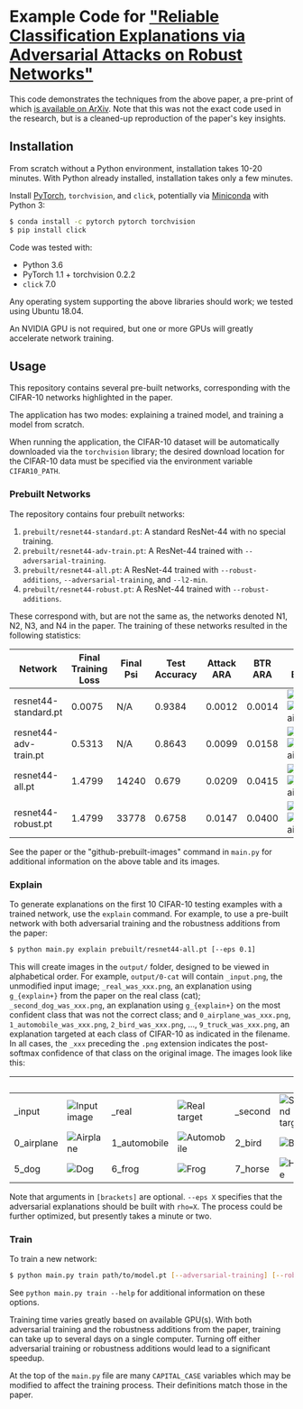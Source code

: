 # Example Code for ["Reliable Classification Explanations via Adversarial Attacks on Robust Networks"](https://arxiv.org/abs/1906.02896)

This code demonstrates the techniques from the above paper, a pre-print of which [is available on ArXiv](https://arxiv.org/abs/1906.02896).  Note that this was not the exact code used in the research, but is a cleaned-up reproduction of the paper's key insights.

## Installation

From scratch without a Python environment, installation takes 10-20 minutes.  With Python already installed, installation takes only a few minutes.

Install [PyTorch](https://pytorch.org), `torchvision`, and `click`, potentially via [Miniconda](https://docs.conda.io/en/latest/miniconda.html) with Python 3:

```bash
$ conda install -c pytorch pytorch torchvision
$ pip install click
```

Code was tested with:

* Python 3.6
* PyTorch 1.1 + torchvision 0.2.2
* `click` 7.0

Any operating system supporting the above libraries should work; we tested using Ubuntu 18.04.

An NVIDIA GPU is not required, but one or more GPUs will greatly accelerate network training.

## Usage

This repository contains several pre-built networks, corresponding with the CIFAR-10 networks highlighted in the paper.

The application has two modes: explaining a trained model, and training a model from scratch.

When running the application, the CIFAR-10 dataset will be automatically downloaded via the `torchvision` library; the desired download location for the CIFAR-10 data must be specified via the environment variable `CIFAR10_PATH`.

### Prebuilt Networks

The repository contains four prebuilt networks:

1. `prebuilt/resnet44-standard.pt`: A standard ResNet-44 with no special training.
2. `prebuilt/resnet44-adv-train.pt`: A ResNet-44 trained with `--adversarial-training`.
3. `prebuilt/resnet44-all.pt`: A ResNet-44 trained with `--robust-additions`, `--adversarial-training`, and `--l2-min`.
4. `prebuilt/resnet44-robust.pt`: A ResNet-44 trained with `--robust-additions`.

These correspond with, but are not the same as, the networks denoted N1, N2, N3, and N4 in the paper.  The training of these networks resulted in the following statistics:

| Network | Final Training Loss | Final Psi | Test Accuracy | Attack ARA | BTR ARA | Ship -> Explain&nbsp;&nbsp;&nbsp;&nbsp; | Frog&nbsp;&nbsp;&nbsp;&nbsp;&nbsp;&nbsp;&nbsp;&nbsp;&nbsp;&nbsp;&nbsp;&nbsp; | Cat&nbsp;&nbsp;&nbsp;&nbsp;&nbsp;&nbsp;&nbsp;&nbsp;&nbsp;&nbsp;&nbsp;&nbsp;&nbsp; | Automobile |
| --- | --- | --- | --- | --- | --- | --- | --- | --- | --- |
| resnet44-standard.pt | 0.0075 | N/A | 0.9384  | 0.0012 | 0.0014 | ![Ship](https://github.com/wwoods/adversarial-explanations-cifar/raw/master/example_output/prebuilt_orig_0.png)![ShipExplain](https://github.com/wwoods/adversarial-explanations-cifar/raw/master/example_output/prebuilt_0_0.png) | ![Frog](https://github.com/wwoods/adversarial-explanations-cifar/raw/master/example_output/prebuilt_orig_1.png)![FrogExplain](https://github.com/wwoods/adversarial-explanations-cifar/raw/master/example_output/prebuilt_0_1.png) | ![Cat](https://github.com/wwoods/adversarial-explanations-cifar/raw/master/example_output/prebuilt_orig_2.png)![CatExplain](https://github.com/wwoods/adversarial-explanations-cifar/raw/master/example_output/prebuilt_0_2.png) | ![Automobile](https://github.com/wwoods/adversarial-explanations-cifar/raw/master/example_output/prebuilt_orig_3.png)![AutomobileExplain](https://github.com/wwoods/adversarial-explanations-cifar/raw/master/example_output/prebuilt_0_3.png) |
| resnet44-adv-train.pt | 0.5313 | N/A | 0.8643 | 0.0099 | 0.0158 | ![Ship](https://github.com/wwoods/adversarial-explanations-cifar/raw/master/example_output/prebuilt_orig_0.png)![ShipExplain](https://github.com/wwoods/adversarial-explanations-cifar/raw/master/example_output/prebuilt_1_0.png) | ![Frog](https://github.com/wwoods/adversarial-explanations-cifar/raw/master/example_output/prebuilt_orig_1.png)![FrogExplain](https://github.com/wwoods/adversarial-explanations-cifar/raw/master/example_output/prebuilt_1_1.png) | ![Cat](https://github.com/wwoods/adversarial-explanations-cifar/raw/master/example_output/prebuilt_orig_2.png)![CatExplain](https://github.com/wwoods/adversarial-explanations-cifar/raw/master/example_output/prebuilt_1_2.png) | ![Automobile](https://github.com/wwoods/adversarial-explanations-cifar/raw/master/example_output/prebuilt_orig_3.png)![AutomobileExplain](https://github.com/wwoods/adversarial-explanations-cifar/raw/master/example_output/prebuilt_1_3.png) |
| resnet44-all.pt | 1.4799 | 14240 | 0.679      | 0.0209 | 0.0415 | ![Ship](https://github.com/wwoods/adversarial-explanations-cifar/raw/master/example_output/prebuilt_orig_0.png)![ShipExplain](https://github.com/wwoods/adversarial-explanations-cifar/raw/master/example_output/prebuilt_2_0.png) | ![Frog](https://github.com/wwoods/adversarial-explanations-cifar/raw/master/example_output/prebuilt_orig_1.png)![FrogExplain](https://github.com/wwoods/adversarial-explanations-cifar/raw/master/example_output/prebuilt_2_1.png) | ![Cat](https://github.com/wwoods/adversarial-explanations-cifar/raw/master/example_output/prebuilt_orig_2.png)![CatExplain](https://github.com/wwoods/adversarial-explanations-cifar/raw/master/example_output/prebuilt_2_2.png) | ![Automobile](https://github.com/wwoods/adversarial-explanations-cifar/raw/master/example_output/prebuilt_orig_3.png)![AutomobileExplain](https://github.com/wwoods/adversarial-explanations-cifar/raw/master/example_output/prebuilt_2_3.png) |
| resnet44-robust.pt | 1.4799 | 33778 | 0.6758  | 0.0147 | 0.0400 | ![Ship](https://github.com/wwoods/adversarial-explanations-cifar/raw/master/example_output/prebuilt_orig_0.png)![ShipExplain](https://github.com/wwoods/adversarial-explanations-cifar/raw/master/example_output/prebuilt_3_0.png) | ![Frog](https://github.com/wwoods/adversarial-explanations-cifar/raw/master/example_output/prebuilt_orig_1.png)![FrogExplain](https://github.com/wwoods/adversarial-explanations-cifar/raw/master/example_output/prebuilt_3_1.png) | ![Cat](https://github.com/wwoods/adversarial-explanations-cifar/raw/master/example_output/prebuilt_orig_2.png)![CatExplain](https://github.com/wwoods/adversarial-explanations-cifar/raw/master/example_output/prebuilt_3_2.png) | ![Automobile](https://github.com/wwoods/adversarial-explanations-cifar/raw/master/example_output/prebuilt_orig_3.png)![AutomobileExplain](https://github.com/wwoods/adversarial-explanations-cifar/raw/master/example_output/prebuilt_3_3.png) |

See the paper or the "github-prebuilt-images" command in `main.py` for additional information on the above table and its images.

### Explain

To generate explanations on the first 10 CIFAR-10 testing examples with a trained network, use the `explain` command.  For example, to use a pre-built network with both adversarial training and the robustness additions from the paper:

```bash
$ python main.py explain prebuilt/resnet44-all.pt [--eps 0.1]
```

This will create images in the `output/` folder, designed to be viewed in alphabetical order.  For example, `output/0-cat` will contain `_input.png`, the unmodified input image; `_real_was_xxx.png`, an explanation using `g_{explain+}` from the paper on the real class (cat); `_second_dog_was_xxx.png`, an explanation using `g_{explain+}` on the most confident class that was not the correct class; and `0_airplane_was_xxx.png`, `1_automobile_was_xxx.png`, `2_bird_was_xxx.png`, ..., `9_truck_was_xxx.png`, an explanation targeted at each class of CIFAR-10 as indicated in the filename.  In all cases, the `_xxx` preceding the `.png` extension indicates the post-softmax confidence of that class on the original image.  The images look like this:

|&nbsp;|&nbsp;|&nbsp;|&nbsp;|&nbsp;|&nbsp;|&nbsp;|&nbsp;|&nbsp;|&nbsp;|
| --- | --- | --- | --- | --- | --- | --- | --- | --- | --- |
| \_input |![Input image](https://github.com/wwoods/adversarial-explanations-cifar/raw/master/example_output/_input.png) | \_real |![Real target](https://github.com/wwoods/adversarial-explanations-cifar/raw/master/example_output/_real.png) | \_second |![Second target](https://github.com/wwoods/adversarial-explanations-cifar/raw/master/example_output/_second.png) | | |
| 0\_airplane |![Airplane](https://github.com/wwoods/adversarial-explanations-cifar/raw/master/example_output/0_airplane.png) | 1\_automobile |![Automobile](https://github.com/wwoods/adversarial-explanations-cifar/raw/master/example_output/1_automobile.png) | 2\_bird |![Bird](https://github.com/wwoods/adversarial-explanations-cifar/raw/master/example_output/2_bird.png) | 3\_cat |![Cat](https://github.com/wwoods/adversarial-explanations-cifar/raw/master/example_output/3_cat.png) | 4\_deer |![Deer](https://github.com/wwoods/adversarial-explanations-cifar/raw/master/example_output/4_deer.png) |
| 5\_dog |![Dog](https://github.com/wwoods/adversarial-explanations-cifar/raw/master/example_output/5_dog.png) | 6\_frog |![Frog](https://github.com/wwoods/adversarial-explanations-cifar/raw/master/example_output/6_frog.png) | 7\_horse |![Horse](https://github.com/wwoods/adversarial-explanations-cifar/raw/master/example_output/7_horse.png) | 8\_ship |![Ship](https://github.com/wwoods/adversarial-explanations-cifar/raw/master/example_output/8_ship.png) | 9\_truck |![Truck](https://github.com/wwoods/adversarial-explanations-cifar/raw/master/example_output/9_truck.png) |

Note that arguments in `[brackets]` are optional.  `--eps X` specifies that the adversarial explanations should be built with `rho=X`.  The process could be further optimized, but presently takes a minute or two.


### Train

To train a new network:

```bash
$ python main.py train path/to/model.pt [--adversarial-training] [--robust-additions] [--l2-min]
```

See `python main.py train --help` for additional information on these options.

Training time varies greatly based on available GPU(s).  With both adversarial training and the robustness additions from the paper, training can take up to several days on a single computer.  Turning off either adversarial training or robustness additions would lead to a significant speedup.

At the top of the `main.py` file are many `CAPITAL_CASE` variables which may be modified to affect the training process.  Their definitions match those in the paper.

